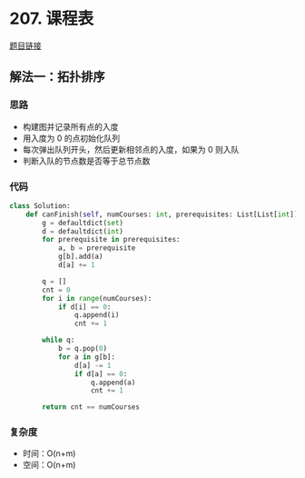 # 207. 课程表

[题目链接](https://leetcode.cn/problems/course-schedule/description/)

## 解法一：拓扑排序

### 思路

- 构建图并记录所有点的入度
- 用入度为 0 的点初始化队列
- 每次弹出队列开头，然后更新相邻点的入度，如果为 0 则入队
- 判断入队的节点数是否等于总节点数

### 代码

```py
class Solution:
    def canFinish(self, numCourses: int, prerequisites: List[List[int]]) -> bool:
        g = defaultdict(set)
        d = defaultdict(int)
        for prerequisite in prerequisites:
            a, b = prerequisite
            g[b].add(a)
            d[a] += 1

        q = []
        cnt = 0
        for i in range(numCourses):
            if d[i] == 0:
                q.append(i)
                cnt += 1

        while q:
            b = q.pop(0)
            for a in g[b]:
                d[a] -= 1
                if d[a] == 0:
                    q.append(a)
                    cnt += 1

        return cnt == numCourses
```

### 复杂度

- 时间：O(n+m)
- 空间：O(n+m)
